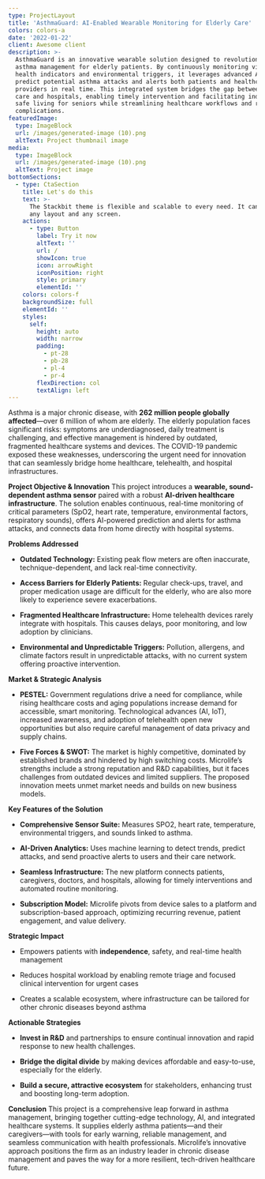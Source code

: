 ```yaml
---
type: ProjectLayout
title: 'AsthmaGuard: AI-Enabled Wearable Monitoring for Elderly Care'
colors: colors-a
date: '2022-01-22'
client: Awesome client
description: >-
  AsthmaGuard is an innovative wearable solution designed to revolutionize
  asthma management for elderly patients. By continuously monitoring vital
  health indicators and environmental triggers, it leverages advanced AI to
  predict potential asthma attacks and alerts both patients and healthcare
  providers in real time. This integrated system bridges the gap between home
  care and hospitals, enabling timely intervention and facilitating independent,
  safe living for seniors while streamlining healthcare workflows and reducing
  complications.
featuredImage:
  type: ImageBlock
  url: /images/generated-image (10).png
  altText: Project thumbnail image
media:
  type: ImageBlock
  url: /images/generated-image (10).png
  altText: Project image
bottomSections:
  - type: CtaSection
    title: Let's do this
    text: >-
      The Stackbit theme is flexible and scalable to every need. It can manage
      any layout and any screen.
    actions:
      - type: Button
        label: Try it now
        altText: ''
        url: /
        showIcon: true
        icon: arrowRight
        iconPosition: right
        style: primary
        elementId: ''
    colors: colors-f
    backgroundSize: full
    elementId: ''
    styles:
      self:
        height: auto
        width: narrow
        padding:
          - pt-28
          - pb-28
          - pl-4
          - pr-4
        flexDirection: col
        textAlign: left
---
```

Asthma is a major chronic disease, with **262 million people globally affected**—over 6 million of whom are elderly. The elderly population faces significant risks: symptoms are underdiagnosed, daily treatment is challenging, and effective management is hindered by outdated, fragmented healthcare systems and devices. The COVID-19 pandemic exposed these weaknesses, underscoring the urgent need for innovation that can seamlessly bridge home healthcare, telehealth, and hospital infrastructures.

**Project Objective & Innovation**
This project introduces a **wearable, sound-dependent asthma sensor** paired with a robust **AI-driven healthcare infrastructure**. The solution enables continuous, real-time monitoring of critical parameters (SpO2, heart rate, temperature, environmental factors, respiratory sounds), offers AI-powered prediction and alerts for asthma attacks, and connects data from home directly with hospital systems.

**Problems Addressed**

*   **Outdated Technology:** Existing peak flow meters are often inaccurate, technique-dependent, and lack real-time connectivity.

*   **Access Barriers for Elderly Patients:** Regular check-ups, travel, and proper medication usage are difficult for the elderly, who are also more likely to experience severe exacerbations.

*   **Fragmented Healthcare Infrastructure:** Home telehealth devices rarely integrate with hospitals. This causes delays, poor monitoring, and low adoption by clinicians.

*   **Environmental and Unpredictable Triggers:** Pollution, allergens, and climate factors result in unpredictable attacks, with no current system offering proactive intervention.

**Market & Strategic Analysis**

*   **PESTEL:** Government regulations drive a need for compliance, while rising healthcare costs and aging populations increase demand for accessible, smart monitoring. Technological advances (AI, IoT), increased awareness, and adoption of telehealth open new opportunities but also require careful management of data privacy and supply chains.

*   **Five Forces & SWOT:** The market is highly competitive, dominated by established brands and hindered by high switching costs. Microlife’s strengths include a strong reputation and R\&D capabilities, but it faces challenges from outdated devices and limited suppliers. The proposed innovation meets unmet market needs and builds on new business models.

**Key Features of the Solution**

*   **Comprehensive Sensor Suite:** Measures SPO2, heart rate, temperature, environmental triggers, and sounds linked to asthma.

*   **AI-Driven Analytics:** Uses machine learning to detect trends, predict attacks, and send proactive alerts to users and their care network.

*   **Seamless Infrastructure:** The new platform connects patients, caregivers, doctors, and hospitals, allowing for timely interventions and automated routine monitoring.

*   **Subscription Model:** Microlife pivots from device sales to a platform and subscription-based approach, optimizing recurring revenue, patient engagement, and value delivery.

**Strategic Impact**

*   Empowers patients with **independence**, safety, and real-time health management

*   Reduces hospital workload by enabling remote triage and focused clinical intervention for urgent cases

*   Creates a scalable ecosystem, where infrastructure can be tailored for other chronic diseases beyond asthma

**Actionable Strategies**

*   **Invest in R\&D** and partnerships to ensure continual innovation and rapid response to new health challenges.

*   **Bridge the digital divide** by making devices affordable and easy-to-use, especially for the elderly.

*   **Build a secure, attractive ecosystem** for stakeholders, enhancing trust and boosting long-term adoption.

**Conclusion**
This project is a comprehensive leap forward in asthma management, bringing together cutting-edge technology, AI, and integrated healthcare systems. It supplies elderly asthma patients—and their caregivers—with tools for early warning, reliable management, and seamless communication with health professionals. Microlife’s innovative approach positions the firm as an industry leader in chronic disease management and paves the way for a more resilient, tech-driven healthcare future.



